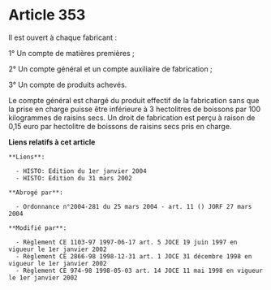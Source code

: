 # Article 353

Il est ouvert à chaque fabricant :

1° Un compte de matières premières ;

2° Un compte général et un compte auxiliaire de fabrication ;

3° Un compte de produits achevés.

Le compte général est chargé du produit effectif de la fabrication sans que la prise en charge puisse être inférieure à 3
hectolitres de boissons par 100 kilogrammes de raisins secs. Un droit de fabrication est perçu à raison de 0,15 euro par
hectolitre de boissons de raisins secs pris en charge.

**Liens relatifs à cet article**

	**Liens**:

	  - HISTO: Edition du 1er janvier 2004
	  - HISTO: Edition du 31 mars 2002

	**Abrogé par**:

	  - Ordonnance n°2004-281 du 25 mars 2004 - art. 11 () JORF 27 mars 2004

	**Modifié par**:

	  - Règlement CE 1103-97 1997-06-17 art. 5 JOCE 19 juin 1997 en vigueur le 1er janvier 2002
	  - Règlement CE 2866-98 1998-12-31 art. 1 JOCE 31 décembre 1998 en vigueur le 1er janvier 2002
	  - Règlement CE 974-98 1998-05-03 art. 14 JOCE 11 mai 1998 en vigueur le 1er janvier 2002
